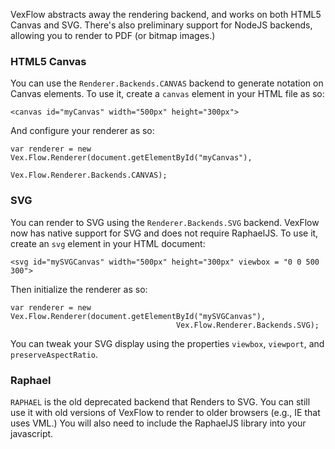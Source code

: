 VexFlow abstracts away the rendering backend, and works on both HTML5 Canvas and SVG. There's also preliminary support for NodeJS backends, allowing you to render to PDF (or bitmap images.)

### HTML5 Canvas

You can use the `Renderer.Backends.CANVAS` backend to generate notation on Canvas elements. To use it, create a `canvas` element in your HTML file as so:

    <canvas id="myCanvas" width="500px" height="300px">

And configure your renderer as so:
     
    var renderer = new Vex.Flow.Renderer(document.getElementById("myCanvas"),
                                         Vex.Flow.Renderer.Backends.CANVAS);     

### SVG

You can render to SVG using the `Renderer.Backends.SVG` backend. VexFlow now has native support for SVG and does not require RaphaelJS. To use it, create an `svg` element in your HTML document:

    <svg id="mySVGCanvas" width="500px" height="300px" viewbox = "0 0 500 300">

Then initialize the renderer as so:

    var renderer = new Vex.Flow.Renderer(document.getElementById("mySVGCanvas"),
                                         Vex.Flow.Renderer.Backends.SVG);

You can tweak your SVG display using the properties `viewbox`, `viewport`, and `preserveAspectRatio`.

### Raphael

`RAPHAEL` is the old deprecated backend that Renders to SVG. You can still use it with old versions of VexFlow to render to older browsers (e.g., IE that uses VML.) You will also need to include the RaphaelJS library into your javascript.